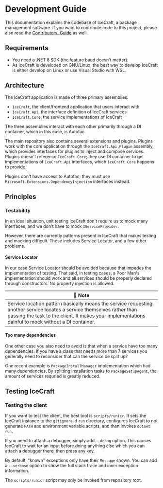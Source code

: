 # Development Guide

This documentation explains the codebase of IceCraft, a package management
software. If you want to contribute code to this project, please also read the
[Contributors' Guide](CONTRIBUTING.md) as well.

## Requirements

- You need a .NET 8 SDK (the feature band doesn't matter).
- As IceCraft is developed on GNU/Linux, the best way to develop IceCraft is
  either develop on Linux or use Visual Studio with WSL.

## Architecture

The IceCraft application is made of three primary assemblies:

- `IceCraft`, the client/frontend application that users interact with
- `IceCraft.Api`, the interface definition of IceCraft services
- `IceCraft.Core`, the service implementations of IceCraft

The three assemblies interact with each other primarily through a DI container,
which in this case, is Autofac.

The main repository also contains several extensions and plugins. Plugins
work with the core application through the `IceCraft.Api.Plugin` assembly,
which provides interfaces for plugins to inject and compose services. Plugins
doesn't reference `IceCraft.Core`; they use DI container to get implementations
of `IceCraft.Api` interfaces, which `IceCraft.Core` happens to provide.

Plugins don't have access to Autofac; they must use `Microsoft.Extensions.DependencyInjection`
interfaces instead.

## Principles

### Testability

In an ideal situation, unit testing IceCraft don't require us to mock many
interfaces, and we don't have to mock `IServiceProvider`.

However, there are currently patterns present in IceCraft that makes
testing and mocking difficult. These includes Service Locator, and a few other
problems.

#### Service Locator

In our case Service Locator should be avoided because that impedes the 
implementation of testing. That said, in testing cases, a Poor Man's
implementation should work and all services should be properly declared through
constructors. No property injection is allowed.

| 💬 Note |
| ------- |
| Service location pattern basically means the service requesting another service locates a service themselves rather than passing the task to the client. It makes your implementations painful to mock without a DI container. |

#### Too many dependencies

One other case you also need to avoid is that when a service have too many
dependencies. If you have a class that needs more than 7 services you generally
need to reconsider that can the service be split up?

One recent example is `PackageInstallManager` implementation which had many
dependencies. By splitting installation tasks to `PackageSetupAgent`, the
amount of services requried is greatly reduced.

## Testing IceCraft

### Testing the client

If you want to test the client, the best tool is `scripts/runicr`. It sets the
IceCraft instance to the `gitignore`-d `run` directory, configures IceCraft to
not generate `PATH` and environment variable scripts, and then invokes
`dotnet run`.

If you need to attach a debugger, simply add `--debug` option. This causes
IceCraft to wait for an input before doing anything else which you can attach
a debugger there, then press any key.

By default, "known" exceptions only have their `Message` shown. You can add a
`--verbose` option to show the full stack trace and inner exception information.

The `scripts/runicr` script may only be invoked from repository root.
